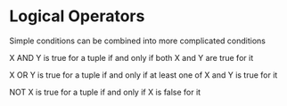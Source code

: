 # Logical Operators

Simple conditions can be combined into more complicated conditions

X AND Y is true for a tuple if and only if both X and Y are true for it

X OR Y is true for a tuple if and only if at least one of X and Y is true for it

NOT X is true for a tuple if and only if X is false for it
